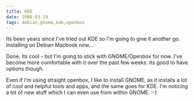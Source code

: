```yaml
---
title: KDE
date: 2008-03-19
tags: debian,gnome,kde,openbox
---
```

Its been years since I've tried out KDE so I'm going to give it another go. Installing on Debian Macbook now...

Done. Its cool - but I'm going to stick with GNOME/Openbox for now. I've become more comfortable with it over the past few weeks. Its good to have options though.

Even if I'm using straight openbox, I like to install GNOME, as it installs a lot of cool and helpful tools and apps, and the same goes for KDE. I'm noticing a lot of new stuff which I can even use from within GNOME. :-)


